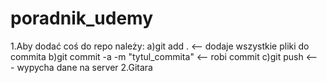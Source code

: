 # poradnik_udemy
1.Aby dodać coś do repo należy:
a)git add .     <-- dodaje wszystkie pliki do commita
b)git commit -a -m "tytul_commita"   <-- robi commit
c)git push   <--- wypycha dane na server
2.Gitara
